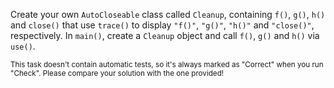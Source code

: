 

Create your own `AutoCloseable` class called `Cleanup`, containing `f()`, `g()`,
`h()` and `close()` that use `trace()` to display `"f()"`, `"g()"`, `"h()"`
and `"close()"`, respectively. In `main()`, create a `Cleanup` object and call
`f()`, `g()` and `h()` via `use()`.

<sub> This task doesn't contain automatic tests,
so it's always marked as "Correct" when you run "Check".
Please compare your solution with the one provided! </sub>
